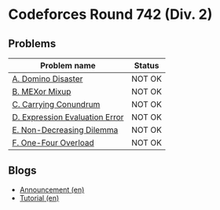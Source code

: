 # Codeforces Round 742 (Div. 2)

## Problems

|Problem name|Status|
|------------|---------|
| [A. Domino Disaster](problems/A._Domino_Disaster.md)|NOT OK|
| [B. MEXor Mixup](problems/B._MEXor_Mixup.md)|NOT OK|
| [C. Carrying Conundrum](problems/C._Carrying_Conundrum.md)|NOT OK|
| [D. Expression Evaluation Error](problems/D._Expression_Evaluation_Error.md)|NOT OK|
| [E. Non-Decreasing Dilemma](problems/E._Non-Decreasing_Dilemma.md)|NOT OK|
| [F. One-Four Overload](problems/F._One-Four_Overload.md)|NOT OK|
## Blogs

- [Announcement (en)](blogs/Announcement_(en).md)
- [Tutorial (en)](blogs/Tutorial_(en).md)
